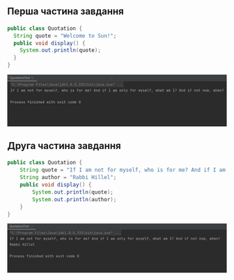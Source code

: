 ## Перша частина завдання
```Java
public class Quotation {
  String quote = "Welcome to Sun!";
  public void display() {
    System.out.println(quote);
  }
}
```
![alt-текст](https://github.com/ppc-ntu-khpi/java-0-pOpovich69/blob/main/Solution/task2.1.png)

## Друга частина завдання
  
```Java
public class Quotation {
    String quote = "If I am not for myself, who is for me? And if I am only for myself, what am I? And if not now, when?";
    String author = "Rabbi Hillel";
    public void display() {
        System.out.println(quote);
        System.out.println(author);
    }
}
```
![alt-текст](https://github.com/ppc-ntu-khpi/java-0-pOpovich69/blob/main/Solution/task2.2.png)
